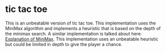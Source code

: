 tic tac toe
=========

This is an unbeatable version of tic tac toe. This implementation uses
the MiniMax algorithm and implements a heuristic that is based on the
depth of the minimax search. A similar implementation is talked about
here: [Explanation of
MiniMax](http://www.neverstopbuilding.com/minimax). This implementation
uses an unbeatable heuristic but could be limited in depth to give the
player a chance.
